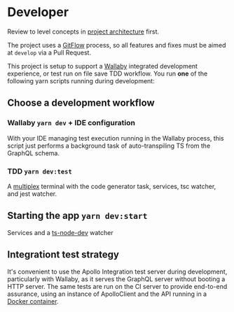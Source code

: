 # Developer

Review to level concepts in [project architecture](./architecture.md) first.

The project uses a [GitFlow](https://danielkummer.github.io/git-flow-cheatsheet/) process, so all features and fixes must be aimed at `develop` via a Pull Request.

This project is setup to support a [Wallaby](https://wallabyjs.com/) integrated development experience, or test run on file save TDD workflow. You run **one** of the following yarn scripts running during development: 

## Choose a development workflow

### Wallaby `yarn dev` + IDE configuration
With your IDE managing test execution running in the Wallaby process, this script just performs a background task of auto-transpiling TS from the GraphQL schema.

### TDD `yarn dev:test`
A [multiplex](https://www.npmjs.com/package/stmux) terminal with the code generator task, services, tsc watcher, and jest watcher.

## Starting the app `yarn dev:start`
Services and a [ts-node-dev](https://www.npmjs.com/package/ts-node-dev) watcher

## Integrationt test strategy
It's convenient to use the Apollo Integration test server during development, particularly with Wallaby, as it serves the GraphQL server without booting a HTTP server. The same tests are run on the CI server to provide end-to-end assurance, using an instance of ApolloClient and the API running in a [Docker container](../../docker/docker-compose.test.yml).

